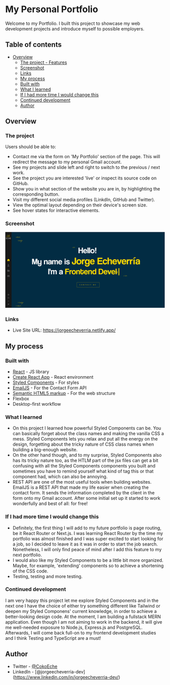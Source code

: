 # My Personal Portfolio

Welcome to my Portfolio. I built this project to showcase my web development projects and introduce myself to possible employers.

## Table of contents

- [Overview](#overview)
  - [The project - Features](#the-project)
  - [Screenshot](#screenshot)
  - [Links](#links)
  - [My process](#my-process)
  - [Built with](#built-with)
  - [What I learned](#what-i-learned)
  - [If I had more time I would change this](#if-i-had-more-time-i-would-change-this)
  - [Continued development](#continued-development)
  - [Author](#author)

## Overview

### The project

Users should be able to:

- Contact me via the form on 'My Portfolio' section of the page. This will redirect the message to my personal Gmail account.
- See my projects and slide left and right to switch to the previous / next work.
- See the project you are interested 'live' or inspect its source code on GitHub.
- Show you in what section of the website you are in, by highlighting the corresponding button.
- Visit my different social media profiles (LinkdIn, GitHub and Twitter).
- View the optimal layout depending on their device's screen size.
- See hover states for interactive elements.

### Screenshot

![Screenshot of the project](./public/portfolio/portfolio-screenshot.png)

### Links

- Live Site URL: https://jorgeecheverria.netlify.app/

## My process

### Built with

- [React](https://reactjs.org/) - JS library
- [Create React App](https://create-react-app.dev/) - React environment
- [Styled Components](https://styled-components.com/) - For styles
- [EmailJS](https://www.emailjs.com/) - For the Contact Form API
- [Semantic HTML5 markup](https://www.w3.org/html/) - For the web structure
- Flexbox
- Desktop-first workflow

### What I learned

- On this project I learned how powerful Styled Components can be. You can basically forget about the class names and making the vanilla CSS a mess. Styled Components lets you relax and put all the energy on the design, forgetting about the tricky nature of CSS class names when building a big-enough website.
- On the other hand though, and to my surprise, Styled Components also has its tricky nature too, as the HTLM part of the jsx files can get a bit confusing with all the Styled Components components you built and sometimes you have to remind yourself what kind of tag this or that component had, which can also be annoying.
- REST API are one of the most useful tools when building websites. EmailJS is a REST API that made my life easier when creating the contact form. It sends the information completed by the client in the form onto my Gmail account. After some initial set up it started to work wonderfully and best of all: for free!

### If I had more time I would change this

- Definitely, the first thing I will add to my future portfolio is page routing, be it React Router or Next.js. I was learning React Router by the time my portfolio was almost finished and I was super excited to start looking for a job, so I decided to leave it as it was in order to start the job search. Nonetheless, I will only find peace of mind after I add this feature to my next portfolio.
- I would also like my Styled Components to be a little bit more organized. Maybe, for example, 'extending' components so to achieve a shortening of the CSS code.
- Testing, testing and more testing.

### Continued development

I am very happy this project let me explore Styled Components and in the next one I have the choice of either try something different like Tailwind or deepen my Styled Componens' current knowledge, in order to achieve a better-looking design code.
At the moment, I am building a fullstack MERN application. Even though I am not aiming to work in the backend, it will give me well-needed exposure to Node.js, Express.js and PostgreSQL.
Afterwards, I will come back full-on to my frontend development studies and I think Testing and TypeScript are a must!

## Author

- Twitter - [@CokoEche](https://twitter.com/CokoEche)
- LinkedIn - [@jorgeecheverria-dev] (https://www.linkedin.com/in/jorgeecheverria-dev/)
